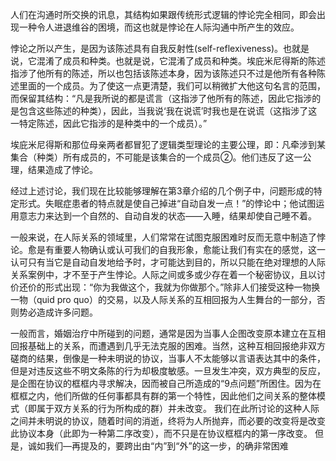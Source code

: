 人们在沟通时所交换的讯息，其结构如果跟传统形式逻辑的悖论完全相同，即会出现一种令人进退维谷的困境，而这也就是悖论在人际沟通中所产生的效应。

悖论之所以产生，是因为该陈述具有自我反射性(self-reflexiveness)。也就是说，它混淆了成员和种类。也就是说，它混淆了成员和种类。埃庇米尼得斯的陈述指涉了他所有的陈述，所以也包括该陈述本身，因为该陈述只不过是他所有各种陈述里面的一个成员。为了使这一点更清楚，我们可以稍微扩大他这句名言的范围，而保留其结构：“凡是我所说的都是谎言（这指涉了他所有的陈述，因此它指涉的是包含这些陈述的种类），因此，当我说‘我在说谎’时我也是在说谎（这指涉了这一特定陈述，因此它指涉的是种类中的一个成员）。”

埃庇米尼得斯和那位母亲两者都冒犯了逻辑类型理论的主要公理，即：凡牵涉到某集合（种类）所有成员的，不可能是该集合的一个成员②。他们违反了这一公理，结果造成了悖论。

经过上述讨论，我们现在比较能够理解在第3章介绍的几个例子中，问题形成的特定形式。失眠症患者的特点就是使自己掉进“自动自发一点！”的悖论中；他试图运用意志力来达到一个自然的、自动自发的状态——入睡，结果却使自己睡不着。

一般来说，在人际关系的领域里，人们常常在试图克服困难时反而无意中制造了悖论。愈是有重要人物确认或认可我们的自我形象，愈能让我们有实在的感觉，这一认可只有当它是自动自发地给予时，才可能达到目的，所以只能在绝对理想的人际关系案例中，才不至于产生悖论。人际之间或多或少存在着一个秘密协议，且以讨价还价的形式出现：“你为我做这个，我就为你做那个。”除非人们接受这种一物换一物（quid pro quo）的交易，以及人际关系的互相回报为人生舞台的一部分，否则势必造成许多问题。

一般而言，婚姻治疗中所碰到的问题，通常是因为当事人企图改变原本建立在互相回报基础上的关系，而遭遇到几乎无法克服的困难。当然，这种互相回报绝非双方磋商的结果，倒像是一种未明说的协议，当事人不太能够以言语表达其中的条件，但是对违反这些不明文条陈的行为却极度敏感。一旦发生冲突，双方典型的反应，是企图在协议的框框内寻求解决，因而被自己所造成的“9点问题”所困住。因为在框框之内，他们所做的任何事都具有群的第一个特性，因此他们之间关系的整体模式（即属于双方关系的行为所构成的群）并未改变。
我们在此所讨论的这种人际之间并未明说的协议，随着时间的消逝，终将为人所抛弃，而必要的改变将是改变此协议本身（此即为一种第二序改变），而不只是在协议框框内的第一序改变。
但是，诚如我们—再提及的，要跨出由“内”到“外”的这一步，的确非常困难



